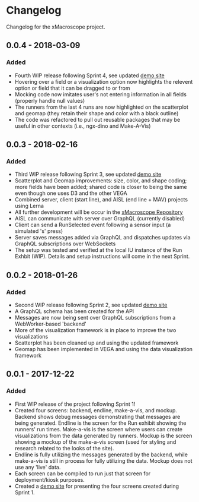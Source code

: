 # Changelog

Changelog for the xMacroscope project.

## 0.0.4 - 2018-03-09
### Added
-   Fourth WIP release following Sprint 4, see updated [demo site](https://cns-iu.github.io/xmacroscope/)
-   Hovering over a field or a visualization option now highlights the relevent option or field that it can be dragged to or from
-   Mocking code now imitates user's not entering information in all fields (properly handle null values)
-   The runners from the last 4 runs are now highlighted on the scatterplot and geomap (they retain their shape and color with a black outline)
-   The code was refactored to pull out reusable packages that may be useful in other contexts (i.e., ngx-dino and Make-A-Vis)

## 0.0.3 - 2018-02-16
### Added
-   Third WIP release following Sprint 3, see updated [demo site](https://cns-iu.github.io/xmacroscope/)
-   Scatterplot and Geomap improvements: size, color, and shape coding; more fields have been added; shared code is closer to being the same even though one uses D3 and the other VEGA
-   Combined server, client (start line), and AISL (end line + MAV) projects using Lerna
-   All further development will be occur in the [xMacroscope Repository](https://github.com/cns-iu/xmacroscope)
-   AISL can communicate with server over GraphQL (currently disabled)
-   Client can send a RunSelected event following a sensor input (a simulated 's' press)
-   Server saves messages added via GraphQL and dispatches updates via GraphQL subscriptions over WebSockets
-   The setup was tested and verified at the local IU instance of the Run Exhbit (WIP). Details and setup instructions will come in the next Sprint.

## 0.0.2 - 2018-01-26
### Added
-   Second WIP release following Sprint 2, see updated [demo site](https://cns-iu.github.io/xmacroscope/)
-   A GraphQL schema has been created for the API
-   Messages are now being sent over GraphQL subscriptions from a WebWorker-based 'backend'
-   More of the visualization framework is in place to improve the two visualizations
-   Scatterplot has been cleaned up and using the updated framework
-   Geomap has been implemented in VEGA and using the data visualization framework

## 0.0.1 - 2017-12-22
### Added
-   First WIP release of the project following Sprint 1!
-   Created four screens: backend, endline, make-a-vis, and mockup. Backend shows debug messages demonstrating that messages are being generated. Endline is the screen for the Run exhibit showing the runners' run times. Make-a-vis is the screen where users can create visualizations from the data generated by runners. Mockup is the screen showing a mockup of the make-a-vis screen (used for styling and research related to the looks of the site).
-   Endline is fully utilizing the messages generated by the backend, while make-a-vis is still in process for fully utilizing the data. Mockup does not use any 'live' data.
-   Each screen can be compiled to run just that screen for deployment/kiosk purposes.
-   Created a [demo site](https://cns-iu.github.io/xmacroscope/) for presenting the four screens created during Sprint 1.

